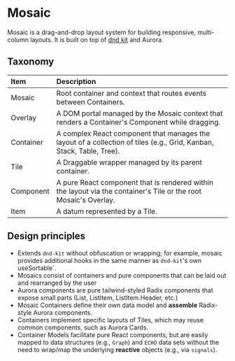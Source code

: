 # Mosaic

Mosaic is a drag-and-drop layout system for building responsive, multi-column layouts. 
It is built on top of [dnd kit](https://dndkit.com/) and Aurora.

## Taxonomy

| Item      | Description                                                                                                          |
|:----------|:---------------------------------------------------------------------------------------------------------------------|
| Mosaic    | Root container and context that routes events between Containers.                                                    |
| Overlay   | A DOM portal managed by the Mosaic context that renders a Container's Component while dragging.                      |
| Container | A complex React component that manages the layout of a collection of tiles (e.g., Grid, Kanban, Stack, Table, Tree). |
| Tile      | A Draggable wrapper managed by its parent container.                                                                 |
| Component | A pure React component that is rendered within the layout via the container's Tile or the root Mosaic's Overlay.     |
| Item      | A datum represented by a Tile.                                                                                       |

## Design principles

- Extends `dnd-kit` without obfuscation or wrapping;
  for example, mosaic provides additional hooks in the same manner as `dnd-kit`'s own useSortable`.
- Mosaics consist of containers and pure components that can be laid out and rearranged by the user
- Aurora components are pure tailwind-styled Radix components that expose small parts (List, ListItem, ListItem.Header, etc.)
- Mosaic Containers define their own data model and __assemble__ Radix-style Aurora components.
- Containers implement specific layouts of Tiles, which may reuse common components, such as Aurora Cards.
- Container Models facilitate pure React components, but are easily mapped to data structures (e.g., `Graph`)
  and `ECHO` data sets without the need to wrap/map the underlying __reactive__ objects (e.g., via `signals`).
